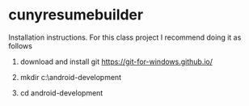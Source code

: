 # cunyresumebuilder
Installation instructions.
For this class project I recommend doing it as follows
1) download and install git https://git-for-windows.github.io/
2) mkdir c:\android-development 

3) cd android-development

